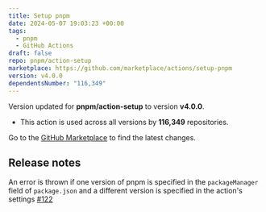 ```yaml
---
title: Setup pnpm
date: 2024-05-07 19:03:23 +00:00
tags:
  - pnpm
  - GitHub Actions
draft: false
repo: pnpm/action-setup
marketplace: https://github.com/marketplace/actions/setup-pnpm
version: v4.0.0
dependentsNumber: "116,349"
---
```



Version updated for **pnpm/action-setup** to version **v4.0.0**.
- This action is used across all versions by **116,349** repositories.

Go to the [GitHub Marketplace](https://github.com/marketplace/actions/setup-pnpm) to find the latest changes.

## Release notes

An error is thrown if one version of pnpm is specified in the `packageManager` field of `package.json` and a different version is specified in the action's settings [#122](https://github.com/pnpm/action-setup/pull/122)
